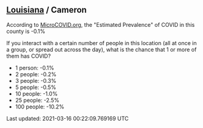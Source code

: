 
## [Louisiana](/united-states/louisiana) / Cameron

According to [MicroCOVID.org](http://microcovid.org),
the "Estimated Prevalence" of COVID in this county is -0.1%

If you interact with a certain number of people in this location
(all at once in a group, or spread out across the day), what is the chance that
1 or more of them has COVID?

- 1 person: -0.1%
- 2 people: -0.2%
- 3 people: -0.3%
- 5 people: -0.5%
- 10 people: -1.0%
- 25 people: -2.5%
- 100 people: -10.2%

Last updated: 2021-03-16 00:22:09.769169 UTC

